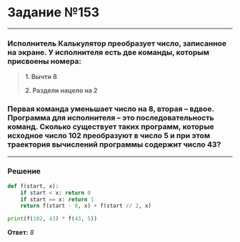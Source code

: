 # Задание №153

---

### Исполнитель Калькулятор преобразует число, записанное на экране. У исполнителя есть две команды, которым присвоены номера:

> **1. Вычти 8**
> 
> **2. Раздели нацело на 2**

### Первая команда уменьшает число на 8, вторая – вдвое. Программа для исполнителя – это последовательность команд. Сколько существует таких программ, которые исходное число 102 преобразуют в число 5 и при этом траектория вычислений программы содержит число 43?

---

### Решение

```python
def f(start, x):
    if start < x: return 0
    if start == x: return 1
    return f(start - 8, x) + f(start // 2, x)

print(f(102, 43) * f(43, 5))
```

**Ответ:** _8_